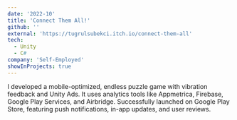 ```yaml
---
date: '2022-10'
title: 'Connect Them All!'
github: ''
external: 'https://tugrulsubekci.itch.io/connect-them-all'
tech:
  - Unity
  - C#
company: 'Self-Employed'
showInProjects: true
---
```


I developed a mobile-optimized, endless puzzle game with vibration feedback and Unity Ads. It uses analytics tools like Appmetrica, Firebase, Google Play Services, and Airbridge. Successfully launched on Google Play Store, featuring push notifications, in-app updates, and user reviews.
